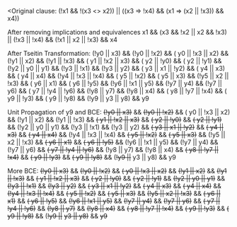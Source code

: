 <Original clause:
(!x1 && !(x3 <> x2)) || ((x3 => !x4) && (x1 => (x2 || !x3)) && x4))

After removing implications and equivalences
x1 && (x3 && !x2 || x2 && !x3) || (!x3 || !x4) && (!x1 || x2 || !x3) && x4

After Tseitin Transformation:
(!y0 ||  x3) && (!y0 || !x2) && ( y0 || !x3 ||  x2) && 
(!y1 ||  x2) && (!y1 || !x3) && ( y1 || !x2 ||  x3) && 
( y2 || !y0) && ( y2 || !y1) && (!y2 ||  y0 ||  y1) && 
(!y3 || !x1) && (!y3 ||  y2) && ( y3 ||  x1 || !y2) && 
( y4 ||  x3) && ( y4 ||  x4) && (!y4 || !x3 || !x4) && 
( y5 || !x2) && ( y5 ||  x3) && (!y5 ||  x2 || !x3) && 
( y6 ||  x1) && ( y6 || !y5) && (!y6 || !x1 ||  y5) && 
(!y7 ||  y4) && (!y7 ||  y6) && ( y7 || !y4 || !y6) && 
(!y8 ||  y7) && (!y8 ||  x4) && ( y8 || !y7 || !x4) && 
( y9 || !y3) && ( y9 || !y8) && (!y9 ||  y3 ||  y8) && y9

Unit Propagation of y9 and BCE:
~~(!y0 ||  x3)~~ && ~~(!y0 || !x2)~~ && ( y0 || !x3 ||  x2) &&
(!y1 ||  x2) && (!y1 || !x3) && ~~( y1 || !x2 ||  x3)~~ &&
~~( y2 || !y0)~~ && ~~( y2 || !y1)~~ && (!y2 ||  y0 ||  y1) &&
(!y3 || !x1) && (!y3 ||  y2) && ~~( y3 ||  x1 || !y2)~~ &&
~~( y4 ||  x3)~~ && ~~( y4 ||  x4)~~ && (!y4 || !x3 || !x4) &&
~~( y5 || !x2)~~ && ~~( y5 ||  x3)~~ && (!y5 ||  x2 || !x3) &&
~~( y6 ||  x1)~~ && ~~( y6 || !y5)~~ && (!y6 || !x1 ||  y5) &&
(!y7 ||  y4) && (!y7 ||  y6) && ~~( y7 || !y4 || !y6)~~ &&
(!y8 ||  y7) && (!y8 ||  x4) && ~~( y8 || !y7 || !x4)~~ &&
~~( y9 || !y3)~~ && ~~( y9 || !y8)~~ && (~~!y9 ||~~  y3 ||  y8) && y9

More BCE:
~~(!y0 ||  x3)~~ && ~~(!y0 || !x2)~~ && ~~( y0 || !x3 ||  x2)~~ &&
~~(!y1 ||  x2)~~ && ~~(!y1 || !x3)~~ && ~~( y1 || !x2 ||  x3)~~ &&
~~( y2 || !y0)~~ && ~~( y2 || !y1)~~ && ~~(!y2 ||  y0 ||  y1)~~ &&
~~(!y3 || !x1)~~ && ~~(!y3 ||  y2)~~ && ~~( y3 ||  x1 || !y2)~~ &&
~~( y4 ||  x3)~~ && ~~( y4 ||  x4)~~ && ~~(!y4 || !x3 || !x4)~~ &&
~~( y5 || !x2)~~ && ~~( y5 ||  x3)~~ && ~~(!y5 ||  x2 || !x3)~~ &&
~~( y6 ||  x1)~~ && ~~( y6 || !y5)~~ && ~~(!y6 || !x1 ||  y5)~~ &&
~~(!y7 ||  y4)~~ && ~~(!y7 ||  y6)~~ && ~~( y7 || !y4 || !y6)~~ &&
~~(!y8 ||  y7)~~ && ~~(!y8 ||  x4)~~ && ~~( y8 || !y7 || !x4)~~ &&
~~( y9 || !y3)~~ && ~~( y9 || !y8)~~ && (~~!y9 ||~~  ~~y3 ||  y8)~~ && ~~y9~~
